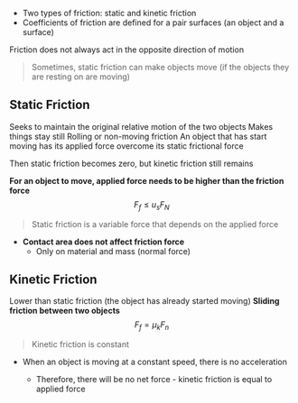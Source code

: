 -   Two types of friction: static and kinetic friction
-   Coefficients of friction are defined for a pair surfaces (an object and a surface)

Friction does not always act in the opposite direction of motion
> Sometimes, static friction can make objects move (if the objects they are resting on are moving)

## Static Friction
Seeks to maintain the original relative motion of the two objects
Makes things stay still
Rolling or non-moving friction
An object that has start moving has its applied force overcome its static frictional force

Then static friction becomes zero, but kinetic friction still remains

**For an object to move, applied force needs to be higher than the friction force**
$$F_f \leq u_sF_N$$

> Static friction is a variable force that depends on the applied force
-   **Contact area does not affect friction force**
	-   Only on material and mass (normal force)

## Kinetic Friction
Lower than static friction (the object has already started moving)
**Sliding friction between two objects**
$$F_f= \mu_kF_n$$
> Kinetic friction is constant
- When an object is moving at a constant speed, there is no acceleration

	- Therefore, there will be no net force - kinetic friction is equal to applied force